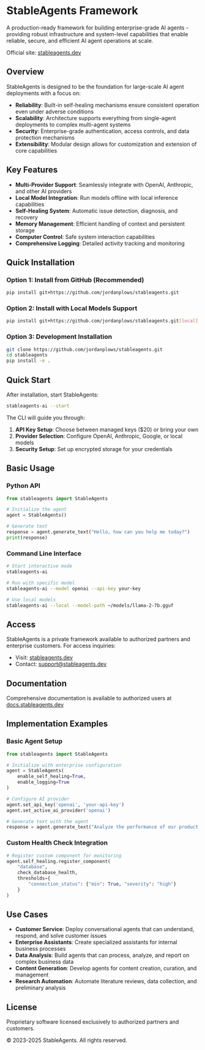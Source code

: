 # StableAgents Framework

A production-ready framework for building enterprise-grade AI agents - providing robust infrastructure and system-level capabilities that enable reliable, secure, and efficient AI agent operations at scale.

Official site: [stableagents.dev](https://stableagents.dev)

## Overview

StableAgents is designed to be the foundation for large-scale AI agent deployments with a focus on:

- **Reliability**: Built-in self-healing mechanisms ensure consistent operation even under adverse conditions
- **Scalability**: Architecture supports everything from single-agent deployments to complex multi-agent systems
- **Security**: Enterprise-grade authentication, access controls, and data protection mechanisms
- **Extensibility**: Modular design allows for customization and extension of core capabilities

## Key Features

- **Multi-Provider Support**: Seamlessly integrate with OpenAI, Anthropic, and other AI providers
- **Local Model Integration**: Run models offline with local inference capabilities
- **Self-Healing System**: Automatic issue detection, diagnosis, and recovery
- **Memory Management**: Efficient handling of context and persistent storage
- **Computer Control**: Safe system interaction capabilities
- **Comprehensive Logging**: Detailed activity tracking and monitoring

## Quick Installation

### Option 1: Install from GitHub (Recommended)
```bash
pip install git+https://github.com/jordanplows/stableagents.git
```

### Option 2: Install with Local Models Support
```bash
pip install git+https://github.com/jordanplows/stableagents.git[local]
```

### Option 3: Development Installation
```bash
git clone https://github.com/jordanplows/stableagents.git
cd stableagents
pip install -e .
```

## Quick Start

After installation, start StableAgents:

```bash
stableagents-ai --start
```

The CLI will guide you through:
1. **API Key Setup**: Choose between managed keys ($20) or bring your own
2. **Provider Selection**: Configure OpenAI, Anthropic, Google, or local models
3. **Security Setup**: Set up encrypted storage for your credentials

## Basic Usage

### Python API

```python
from stableagents import StableAgents

# Initialize the agent
agent = StableAgents()

# Generate text
response = agent.generate_text("Hello, how can you help me today?")
print(response)
```

### Command Line Interface

```bash
# Start interactive mode
stableagents-ai

# Run with specific model
stableagents-ai --model openai --api-key your-key

# Use local models
stableagents-ai --local --model-path ~/models/llama-2-7b.gguf
```

## Access

StableAgents is a private framework available to authorized partners and enterprise customers. For access inquiries:

- Visit: [stableagents.dev](https://stableagents.dev)
- Contact: support@stableagents.dev

## Documentation

Comprehensive documentation is available to authorized users at [docs.stableagents.dev](https://docs.stableagents.dev)

## Implementation Examples

### Basic Agent Setup

```python
from stableagents import StableAgents

# Initialize with enterprise configuration
agent = StableAgents(
    enable_self_healing=True,
    enable_logging=True
)

# Configure AI provider
agent.set_api_key('openai', 'your-api-key')
agent.set_active_ai_provider('openai')

# Generate text with the agent
response = agent.generate_text("Analyze the performance of our product in Q1")
```

### Custom Health Check Integration

```python
# Register custom component for monitoring
agent.self_healing.register_component(
    "database",
    check_database_health,
    thresholds={
        "connection_status": {"min": True, "severity": "high"}
    }
)
```

## Use Cases

- **Customer Service**: Deploy conversational agents that can understand, respond, and solve customer issues
- **Enterprise Assistants**: Create specialized assistants for internal business processes
- **Data Analysis**: Build agents that can process, analyze, and report on complex business data
- **Content Generation**: Develop agents for content creation, curation, and management
- **Research Automation**: Automate literature reviews, data collection, and preliminary analysis

## License

Proprietary software licensed exclusively to authorized partners and customers.

© 2023-2025 StableAgents. All rights reserved.